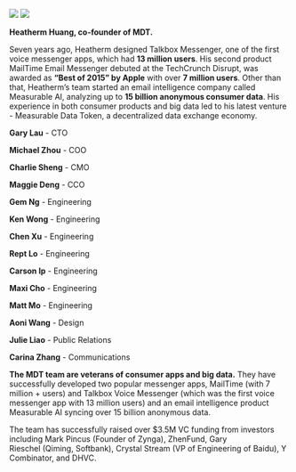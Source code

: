 ![](http://new.mdt.co/wp-content/uploads/2018/07/640-1024x806.jpeg)
      ![](http://new.mdt.co/wp-content/uploads/2018/07/Screen-Shot-2018-07-11-at-5.23.01-PM.png)
      
**Heatherm Huang, co-founder of MDT.** 

Seven years ago, Heatherm designed Talkbox Messenger, one of the first voice messenger apps, which had **13 million users**. His second product MailTime Email Messenger debuted at the TechCrunch Disrupt, was awarded as **“Best of 2015” by Apple** with over **7 million users**. Other than that, Heatherm’s team started an email intelligence company called Measurable AI, analyzing up to **15 billion anonymous consumer data**. His experience in both consumer products and big data led to his latest venture - Measurable Data Token, a decentralized data exchange economy. 

**Gary Lau** - CTO

**Michael Zhou** - COO

**Charlie Sheng** - CMO

**Maggie Deng** - CCO

**Gem Ng** - Engineering

**Ken Wong** - Engineering

**Chen Xu** - Engineering

**Rept Lo** - Engineering

**Carson Ip** - Engineering

**Maxi Cho** - Engineering

**Matt Mo** - Engineering

**Aoni Wang** - Design

**Julie Liao** - Public Relations

**Carina Zhang** - Communications 


**The MDT team are veterans of consumer apps and big data.** They have successfully developed two popular messenger apps, MailTime (with 7 million + users) and Talkbox Voice Messenger (which was the first voice messenger app with 13 million users) and an email intelligence product Measurable AI syncing over 15 billion anonymous data.

The team has successfully raised over $3.5M VC funding from investors including Mark Pincus (Founder of Zynga), ZhenFund, Gary Rieschel (Qiming, Softbank), Crystal Stream (VP of Engineering of Baidu), Y Combinator, and DHVC. 
